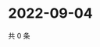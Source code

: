 # 2022-09-04

共 0 条

<!-- BEGIN WEIBO -->
<!-- 最后更新时间 Sun Sep 04 2022 13:34:00 GMT+0800 (China Standard Time) -->

<!-- END WEIBO -->
